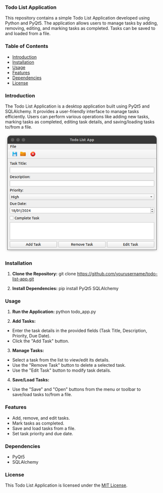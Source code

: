 ### Todo List Application

This repository contains a simple Todo List Application developed using Python and PyQt5. The application allows users to manage tasks by adding, removing, editing, and marking tasks as completed. Tasks can be saved to and loaded from a file.

### Table of Contents

- [Introduction](#introduction)
- [Installation](#installation)
- [Usage](#usage)
- [Features](#features)
- [Dependencies](#dependencies)
- [License](#license)

### Introduction

The Todo List Application is a desktop application built using PyQt5 and SQLAlchemy. It provides a user-friendly interface to manage tasks efficiently. Users can perform various operations like adding new tasks, marking tasks as completed, editing task details, and saving/loading tasks to/from a file.

![To Do App](https://github.com/mukundahire03/CODSOFT/blob/main/To%20Do%20GUI%20Application/Screenshot%20from%202024-01-18%2013-36-53.png)

### Installation

1. **Clone the Repository:**
git clone https://github.com/yourusername/todo-list-app.git


2. **Install Dependencies:**
pip install PyQt5 SQLAlchemy


### Usage

1. **Run the Application:**
python todo_app.py


2. **Add Tasks:**
- Enter the task details in the provided fields (Task Title, Description, Priority, Due Date).
- Click the "Add Task" button.

3. **Manage Tasks:**
- Select a task from the list to view/edit its details.
- Use the "Remove Task" button to delete a selected task.
- Use the "Edit Task" button to modify task details.

4. **Save/Load Tasks:**
- Use the "Save" and "Open" buttons from the menu or toolbar to save/load tasks to/from a file.

### Features

- Add, remove, and edit tasks.
- Mark tasks as completed.
- Save and load tasks from a file.
- Set task priority and due date.

### Dependencies

- PyQt5
- SQLAlchemy

### License

This Todo List Application is licensed under the [MIT License](LICENSE).
